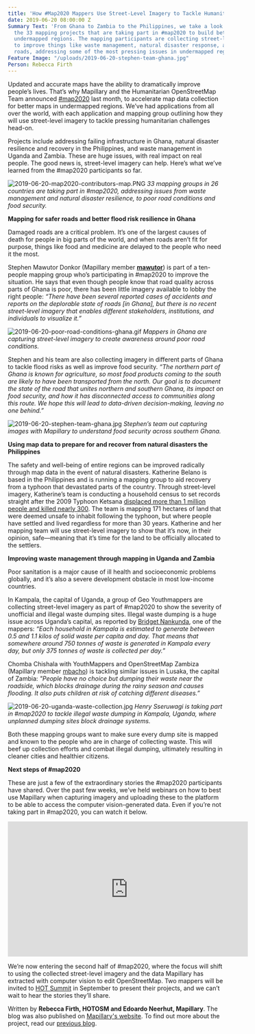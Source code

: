```yaml
---
title: 'How #Map2020 Mappers Use Street-Level Imagery to Tackle Humanitarian Challenges'
date: 2019-06-20 08:00:00 Z
Summary Text: 'From Ghana to Zambia to the Philippines, we take a look at some of
  the 33 mapping projects that are taking part in #map2020 to build better maps in
  undermapped regions. The mapping participants are collecting street-level imagery
  to improve things like waste management, natural disaster response, and damaged
  roads, addressing some of the most pressing issues in undermapped regions.'
Feature Image: "/uploads/2019-06-20-stephen-team-ghana.jpg"
Person: Rebecca Firth
---
```


Updated and accurate maps have the ability to dramatically improve people’s lives. That’s why Mapillary and the Humanitarian OpenStreetMap Team announced [#map2020](https://blog.mapillary.com/update/2019/05/09/launching-map-2020.html) last month, to accelerate map data collection for better maps in undermapped regions. We’ve had applications from all over the world, with each application and mapping group outlining how they will use street-level imagery to tackle pressing humanitarian challenges head-on.

Projects include addressing failing infrastructure in Ghana, natural disaster resilience and recovery in the Philippines, and waste management in Uganda and Zambia. These are huge issues, with real impact on real people. The good news is, street-level imagery can help. Here’s what we’ve learned from the #map2020 participants so far.

![2019-06-20-map2020-contributors-map.PNG](/uploads/2019-06-20-map2020-contributors-map.PNG)
*33 mapping groups in 26 countries are taking part in #map2020, addressing issues from waste management and natural disaster resilience, to poor road conditions and food security.*

**Mapping for safer roads and better flood risk resilience in Ghana**

Damaged roads are a critical problem. It’s one of the largest causes of death for people in big parts of the world, and when roads aren’t fit for purpose, things like food and medicine are delayed to the people who need it the most.

Stephen Mawutor Donkor (Mapillary member **[mawutor](https://www.mapillary.com/app/user/mawutor)**) is part of a ten-people mapping group who’s participating in #map2020 to improve the situation. He says that even though people know that road quality across parts of Ghana is poor, there has been little imagery available to lobby the right people: *“There have been several reported cases of accidents and reports on the deplorable state of roads \[in Ghana\], but there is no recent street-level imagery that enables different stakeholders, institutions, and individuals to visualize it.”*

![2019-06-20-poor-road-conditions-ghana.gif](/uploads/2019-06-20-poor-road-conditions-ghana.gif)
*Mappers in Ghana are capturing street-level imagery to create awareness around poor road conditions.*

Stephen and his team are also collecting imagery in different parts of Ghana to tackle flood risks as well as improve food security. *“The northern part of Ghana is known for agriculture, so most food products coming to the south are likely to have been transported from the north. Our goal is to document the state of the road that unites northern and southern Ghana, its impact on food security, and how it has disconnected access to communities along this route. We hope this will lead to data-driven decision-making, leaving no one behind.”*

![2019-06-20-stephen-team-ghana.jpg](/uploads/2019-06-20-stephen-team-ghana.jpg)
*Stephen’s team out capturing images with Mapillary to understand food security across southern Ghana.*

**Using map data to prepare for and recover from natural disasters the Philippines**

The safety and well-being of entire regions can be improved radically through map data in the event of natural disasters. Katherine Belano is based in the Philippines and is running a mapping group to aid recovery from a typhoon that devastated parts of the country. Through street-level imagery, Katherine’s team is conducting a household census to set records straight after the 2009 Typhoon Ketsana [displaced more than 1 million people and killed nearly 300](https://reliefweb.int/sites/reliefweb.int/files/resources/0928EEF6416B8BA5852576470074186C-Full_Report.pdf). The team is mapping 171 hectares of land that were deemed unsafe to inhabit following the typhoon, but where people have settled and lived regardless for more than 30 years. Katherine and her mapping team will use street-level imagery to show that it’s now, in their opinion, safe—meaning that it’s time for the land to be officially allocated to the settlers.

**Improving waste management through mapping in Uganda and Zambia**

Poor sanitation is a major cause of ill health and socioeconomic problems globally, and it’s also a severe development obstacle in most low-income countries.

In Kampala, the capital of Uganda, a group of Geo Youthmappers are collecting street-level imagery as part of #map2020 to show the severity of unofficial and illegal waste dumping sites. Illegal waste dumping is a huge issue across Uganda’s capital, as reported by [Bridget Nankunda](https://www.mapillary.com/app/user/bridgetnankunda), one of the mappers: *“Each household in Kampala is estimated to generate between 0.5 and 1.1 kilos of solid waste per capita and day. That means that somewhere around 750 tonnes of waste is generated in Kampala every day, but only 375 tonnes of waste is collected per day.”*

Chomba Chishala with YouthMappers and OpenStreetMap Zambiza (Mapillary member [mbacho](https://www.mapillary.com/app/user/mbacho)) is tackling similar issues in Lusaka, the capital of Zambia: *"People have no choice but dumping their waste near the roadside, which blocks drainage during the rainy season and causes flooding. It also puts children at risk of catching different diseases.”*

![2019-06-20-uganda-waste-collection.jpg](/uploads/2019-06-20-uganda-waste-collection.jpg)
*Henry Sseruwagi is taking part in #map2020 to tackle illegal waste dumping in Kampala, Uganda, where unplanned dumping sites block drainage systems.*

Both these mapping groups want to make sure every dump site is mapped and known to the people who are in charge of collecting waste. This will beef up collection efforts and combat illegal dumping, ultimately resulting in cleaner cities and healthier citizens.

**Next steps of #map2020**

These are just a few of the extraordinary stories the #map2020 participants have shared. Over the past few weeks, we’ve held webinars on how to best use Mapillary when capturing imagery and uploading these to the platform to be able to access the computer vision-generated data. Even if you’re not taking part in #map2020, you can watch it below.

<iframe width="560" height="315" src="https://www.youtube.com/embed/NIR2_SR5nLo" frameborder="0" allow="accelerometer; autoplay; encrypted-media; gyroscope; picture-in-picture" allowfullscreen></iframe>

We’re now entering the second half of #map2020, where the focus will shift to using the collected street-level imagery and the data Mapillary has extracted with computer vision to edit OpenStreetMap. Two mappers will be invited to [HOT Summit](https://summit2019.hotosm.org/) in September to present their projects, and we can’t wait to hear the stories they’ll share.

Written by **Rebecca Firth, HOTOSM and Edoardo Neerhut, Mapillary**. The blog was also published on [Mapillary's website](https://blog.mapillary.com/update/2019/06/20/map2020-tackling-humanitarian-challenges.html). To find out more about the project, read our [previous blog](https://www.hotosm.org/updates/number-map2020-campaign/).
